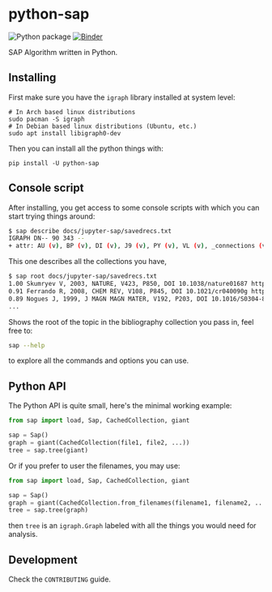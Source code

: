 # python-sap

![Python package](https://github.com/coreofscience/python-wostools/workflows/Python%20package/badge.svg)
[![Binder](https://mybinder.org/badge_logo.svg)](https://mybinder.org/v2/gh/coreofscience/python-sap/moving-jupyter-notebook?urlpath=lab/tree/jupyter-example/example.ipynb)

SAP Algorithm written in Python.

## Installing

First make sure you have the `igraph` library installed at system level:

```shell
# In Arch based linux distributions
sudo pacman -S igraph
# In Debian based linux distributions (Ubuntu, etc.)
sudo apt install libigraph0-dev
```

Then you can install all the python things with:

```
pip install -U python-sap
```

## Console script

After installing, you get access to some console scripts with which
you can start trying things around:

```bash
$ sap describe docs/jupyter-sap/savedrecs.txt
IGRAPH DN-- 90 343 --
+ attr: AU (v), BP (v), DI (v), J9 (v), PY (v), VL (v), _connections (v), _elaborate_sap (v), _leaf_connections (v), _raw_sap (v), _root_connections (v), extended_leaf (v), extended_root (v), label (v), leaf (v), name (v), root (v), sap (v), trunk (v)
```

This one describes all the collections you have,

```bash
$ sap root docs/jupyter-sap/savedrecs.txt
1.00 Skumryev V, 2003, NATURE, V423, P850, DOI 10.1038/nature01687 https://dx.doi.org/10.1038/nature01687
0.91 Ferrando R, 2008, CHEM REV, V108, P845, DOI 10.1021/cr040090g https://dx.doi.org/10.1021/cr040090g
0.89 Nogues J, 1999, J MAGN MAGN MATER, V192, P203, DOI 10.1016/S0304-8853(98)00266-2 https://dx.doi.org/10.1016/S0304-8853(98)00266-2
...
```

Shows the root of the topic in the bibliography collection you pass in, feel
free to:

```bash
sap --help
```

to explore all the commands and options you can use.

## Python API

The Python API is quite small, here's the minimal working example:

```python
from sap import load, Sap, CachedCollection, giant

sap = Sap()
graph = giant(CachedCollection(file1, file2, ...))
tree = sap.tree(giant)
```

Or if you prefer to user the filenames, you may use:

```python
from sap import load, Sap, CachedCollection, giant

sap = Sap()
graph = giant(CachedCollection.from_filenames(filename1, filename2, ...))
tree = sap.tree(graph)
```

then `tree` is an `igraph.Graph` labeled with all the things you would need
for analysis.

## Development

Check the `CONTRIBUTING` guide.
